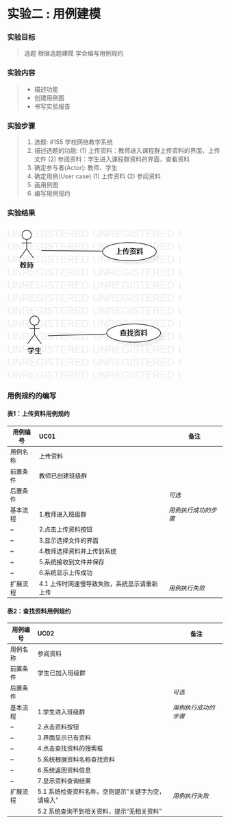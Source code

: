 # 实验二 : 用例建模

### 实验目标
> 选题
> 根据选题建模
> 学会编写用例规约

### 实验内容
>- 描述功能
>- 创建用例图
>- 书写实验报告


### 实验步骤
> 1. 选题: #155 学校网络教学系统
> 2. 描述选题的功能:
	(1) 上传资料：教师进入课程群上传资料的界面，上传文件
    (2) 参阅资料：学生进入课程群资料的界面，查看资料
> 3. 确定参与者(Actor): 教师、学生
> 4. 确定用例(User case)
	(1) 上传资料
	(2) 参阅资料
> 5. 画用例图
> 6. 编写用例规约
### 实验结果

![学校网络教学系统的用例图](./lab2.jpg)

### 用例规约的编写

#### 表1：上传资料用例规约 

 用例编号  | UC01 | 备注  
-|:-|-  
用例名称  | 上传资料  |   
前置条件  |   教师已创建班级群       | 
后置条件  |          | *可选*   
基本流程  | 1.教师进入班级群 |  *用例执行成功的步骤*    
~| 2.点击上传资料按钮 |   
~| 3.显示选择文件的界面 |   
~| 4.教师选择资料并上传到系统   |   
~| 5.系统接收到文件并保存 |  
~| 6.系统显示上传成功 |
扩展流程  | 4.1 上传时网速慢导致失败，系统显示请重新上传 |  *用例执行失败*    

#### 表2：查找资料用例规约

 用例编号  | UC02 | 备注  
-|:-|-  
用例名称  | 参阅资料  |   
前置条件  |   学生已加入班级群       |
后置条件  |          |*可选*   
基本流程  | 1.学生进入班级群 |  *用例执行成功的步骤*    
~| 2.点击资料按钮 |   
~| 3.界面显示已有资料 |   
~| 4.点击查找资料的搜索框  |   
~| 5.系统根据资料名称查找资料   |  
~| 6.系统返回资料信息   |  
~| 7.显示资料查询结果 |
扩展流程  | 5.1 系统检查资料名称，空则提示“关键字为空，请输入” |  *用例执行失败* 
		 | 5.2  系统查询不到相关资料，提示“无相关资料”|  
